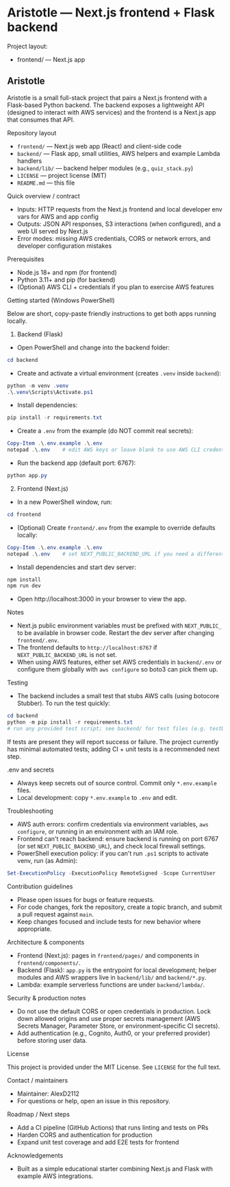# Aristotle — Next.js frontend + Flask backend

Project layout:

- frontend/ — Next.js app
## Aristotle

Aristotle is a small full-stack project that pairs a Next.js frontend with a Flask-based Python backend. The backend exposes a lightweight API (designed to interact with AWS services) and the frontend is a Next.js app that consumes that API.

Repository layout

- `frontend/` — Next.js web app (React) and client-side code
- `backend/` — Flask app, small utilities, AWS helpers and example Lambda handlers
- `backend/lib/` — backend helper modules (e.g., `quiz_stack.py`)
- `LICENSE` — project license (MIT)
- `README.md` — this file

Quick overview / contract

- Inputs: HTTP requests from the Next.js frontend and local developer env vars for AWS and app config
- Outputs: JSON API responses, S3 interactions (when configured), and a web UI served by Next.js
- Error modes: missing AWS credentials, CORS or network errors, and developer configuration mistakes

Prerequisites

- Node.js 18+ and npm (for frontend)
- Python 3.11+ and pip (for backend)
- (Optional) AWS CLI + credentials if you plan to exercise AWS features

Getting started (Windows PowerShell)

Below are short, copy-paste friendly instructions to get both apps running locally.

1) Backend (Flask)

- Open PowerShell and change into the backend folder:

```powershell
cd backend
```

- Create and activate a virtual environment (creates `.venv` inside `backend`):

```powershell
python -m venv .venv
.\.venv\Scripts\Activate.ps1
```

- Install dependencies:

```powershell
pip install -r requirements.txt
```

- Create a `.env` from the example (do NOT commit real secrets):

```powershell
Copy-Item .\.env.example .\.env
notepad .\.env    # edit AWS keys or leave blank to use AWS CLI credentials
```

- Run the backend app (default port: 6767):

```powershell
python app.py
```

2) Frontend (Next.js)

- In a new PowerShell window, run:

```powershell
cd frontend
```

- (Optional) Create `frontend/.env` from the example to override defaults locally:

```powershell
Copy-Item .\.env.example .\.env
notepad .\.env    # set NEXT_PUBLIC_BACKEND_URL if you need a different backend URL
```

- Install dependencies and start dev server:

```powershell
npm install
npm run dev
```

- Open http://localhost:3000 in your browser to view the app.

Notes

- Next.js public environment variables must be prefixed with `NEXT_PUBLIC_` to be available in browser code. Restart the dev server after changing `frontend/.env`.
- The frontend defaults to `http://localhost:6767` if `NEXT_PUBLIC_BACKEND_URL` is not set.
- When using AWS features, either set AWS credentials in `backend/.env` or configure them globally with `aws configure` so boto3 can pick them up.

Testing

- The backend includes a small test that stubs AWS calls (using botocore Stubber). To run the test quickly:

```powershell
cd backend
python -m pip install -r requirements.txt
# run any provided test script; see backend/ for test files (e.g. testDB.py or unit tests)
```

If tests are present they will report success or failure. The project currently has minimal automated tests; adding CI + unit tests is a recommended next step.

.env and secrets

- Always keep secrets out of source control. Commit only `*.env.example` files.
- Local development: copy `*.env.example` to `.env` and edit.

Troubleshooting

- AWS auth errors: confirm credentials via environment variables, `aws configure`, or running in an environment with an IAM role.
- Frontend can't reach backend: ensure backend is running on port 6767 (or set `NEXT_PUBLIC_BACKEND_URL`), and check local firewall settings.
- PowerShell execution policy: if you can't run `.ps1` scripts to activate venv, run (as Admin):

```powershell
Set-ExecutionPolicy -ExecutionPolicy RemoteSigned -Scope CurrentUser
```

Contribution guidelines

- Please open issues for bugs or feature requests.
- For code changes, fork the repository, create a topic branch, and submit a pull request against `main`.
- Keep changes focused and include tests for new behavior where appropriate.

Architecture & components

- Frontend (Next.js): pages in `frontend/pages/` and components in `frontend/components/`.
- Backend (Flask): `app.py` is the entrypoint for local development; helper modules and AWS wrappers live in `backend/lib/` and `backend/*.py`.
- Lambda: example serverless functions are under `backend/lambda/`.

Security & production notes

- Do not use the default CORS or open credentials in production. Lock down allowed origins and use proper secrets management (AWS Secrets Manager, Parameter Store, or environment-specific CI secrets).
- Add authentication (e.g., Cognito, Auth0, or your preferred provider) before storing user data.

License

This project is provided under the MIT License. See `LICENSE` for the full text.

Contact / maintainers

- Maintainer: AlexD2112
- For questions or help, open an issue in this repository.

Roadmap / Next steps

- Add a CI pipeline (GitHub Actions) that runs linting and tests on PRs
- Harden CORS and authentication for production
- Expand unit test coverage and add E2E tests for frontend

Acknowledgements

- Built as a simple educational starter combining Next.js and Flask with example AWS integrations.
